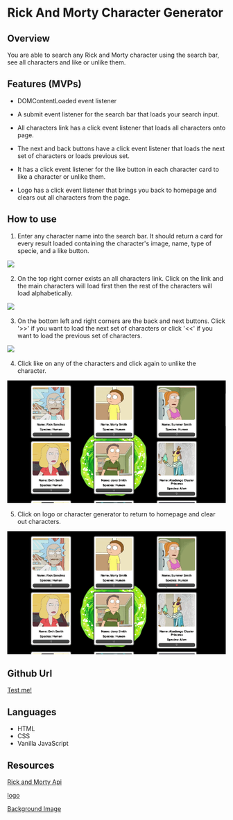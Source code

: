 # Rick And Morty Character Generator

## Overview
You are able to search any Rick and Morty character using the search bar, see all characters and like or unlike them.  

## Features (MVPs)
* DOMContentLoaded event listener

* A submit event listener for the search bar that loads your search input.

* All characters link has a click event listener that loads all characters onto page.

* The next and back buttons have a click event listener that loads the next set of characters or loads previous set.

* It has a click event listener for the like button in each character card to like a character or unlike them. 

* Logo has a click event listener that brings you back to homepage and clears out all characters from the page. 


## How to use
 1. Enter any character name into the search bar. It should return a card for every result loaded containing the character's image, name, type of specie, and a like button.

![](/gifs/search.gif)

2. On the top right corner exists an all characters link. Click on the link and the main characters will load first then the rest of the characters will load alphabetically.

![](/gifs/all-character-link.gif)

3. On the bottom left and right corners are the back and next buttons. Click '>>' if you want to load the next set of characters or click '<<' if you want to load the previous set of characters.

![](/gifs/next-back-buttons.gif)

4. Click like on any of the characters and click again to unlike the character.

![](/gifs/like-button.gif)

5. Click on logo or character generator to return to homepage and clear out characters.

![](/gifs/homepage.gif)


## Github Url
[Test me!](https://jenniferjim97.github.io/js-project-build-1/#)

## Languages
* HTML
* CSS
* Vanilla JavaScript

## Resources
[Rick and Morty Api](https://rickandmortyapi.com/api/character)

[logo](https://www.logolynx.com/images/logolynx/1b/1b195a66f61b7036991d19b9a2bb4e7c.jpeg)

[Background Image](https://i.pinimg.com/originals/6b/81/a1/6b81a1049b32cfa0fe2038fbc0a6d097.png)
